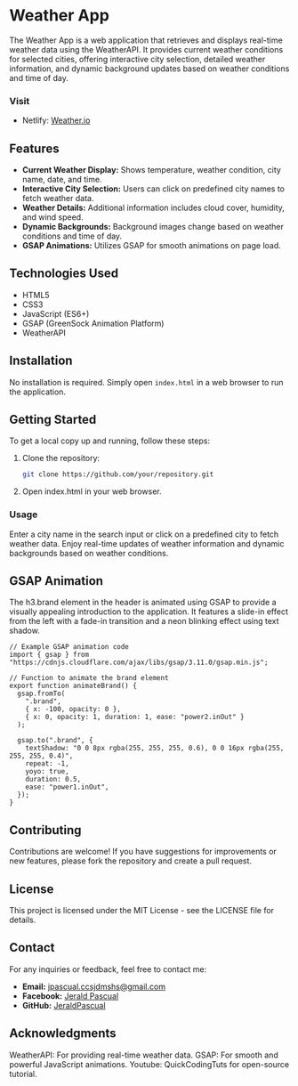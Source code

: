 # Weather App

The Weather App is a web application that retrieves and displays real-time weather data using the WeatherAPI. It provides current weather conditions for selected cities, offering interactive city selection, detailed weather information, and dynamic background updates based on weather conditions and time of day.

### Visit
- Netlify: [Weather.io](https://jpweatherapp.netlify.app/)

## Features

- **Current Weather Display:** Shows temperature, weather condition, city name, date, and time.
- **Interactive City Selection:** Users can click on predefined city names to fetch weather data.
- **Weather Details:** Additional information includes cloud cover, humidity, and wind speed.
- **Dynamic Backgrounds:** Background images change based on weather conditions and time of day.
- **GSAP Animations:** Utilizes GSAP for smooth animations on page load.

## Technologies Used

- HTML5
- CSS3
- JavaScript (ES6+)
- GSAP (GreenSock Animation Platform)
- WeatherAPI

## Installation

No installation is required. Simply open `index.html` in a web browser to run the application.

## Getting Started

To get a local copy up and running, follow these steps:

1. Clone the repository:

   ```bash
   git clone https://github.com/your/repository.git

2. Open index.html in your web browser.

### Usage
Enter a city name in the search input or click on a predefined city to fetch weather data.
Enjoy real-time updates of weather information and dynamic backgrounds based on weather conditions.


## GSAP Animation

The h3.brand element in the header is animated using GSAP to provide a visually appealing introduction to the application. It features a slide-in effect from the left with a fade-in transition and a neon blinking effect using text shadow.

```
// Example GSAP animation code
import { gsap } from "https://cdnjs.cloudflare.com/ajax/libs/gsap/3.11.0/gsap.min.js";

// Function to animate the brand element
export function animateBrand() {
  gsap.fromTo(
    ".brand",
    { x: -100, opacity: 0 },
    { x: 0, opacity: 1, duration: 1, ease: "power2.inOut" }
  );

  gsap.to(".brand", {
    textShadow: "0 0 8px rgba(255, 255, 255, 0.6), 0 0 16px rgba(255, 255, 255, 0.4)",
    repeat: -1,
    yoyo: true,
    duration: 0.5,
    ease: "power1.inOut",
  });
}
```

## Contributing
Contributions are welcome! If you have suggestions for improvements or new features, please fork the repository and create a pull request.

## License
This project is licensed under the MIT License - see the LICENSE file for details.

## Contact

For any inquiries or feedback, feel free to contact me:

- **Email:** jpascual.ccsjdmshs@gmail.com
- **Facebook:** [Jerald Pascual](https://web.facebook.com/JeraldAnthoniOlinPascual)
- **GitHub:** [JeraldPascual](https://github.com/JeraldPascual)


## Acknowledgments
WeatherAPI: For providing real-time weather data.
GSAP: For smooth and powerful JavaScript animations.
Youtube: QuickCodingTuts for open-source tutorial.
